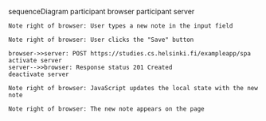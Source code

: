 sequenceDiagram
    participant browser
    participant server

    Note right of browser: User types a new note in the input field

    Note right of browser: User clicks the "Save" button

    browser->>server: POST https://studies.cs.helsinki.fi/exampleapp/spa
    activate server
    server-->>browser: Response status 201 Created
    deactivate server

    Note right of browser: JavaScript updates the local state with the new note

    Note right of browser: The new note appears on the page 
